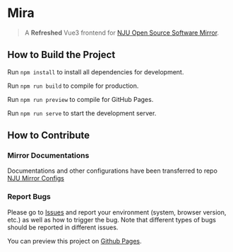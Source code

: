 # Mira

> A **Refreshed** Vue3 frontend for [NJU Open Source Software Mirror](https://mirrors.nju.edu.cn/).

## How to Build the Project

Run `npm install` to install all dependencies for development.

Run `npm run build` to compile for production.

Run `npm run preview` to compile for GitHub Pages.

Run `npm run serve` to start the development server.

## How to Contribute

### Mirror Documentations

Documentations and other configurations have been transferred to repo [NJU Mirror Configs](`https://git.nju.edu.cn/nju-lug/NJU-Mirror-Configs`)

### Report Bugs

Please go to [Issues](https://github.com/iori2333/Mira/issues) and report your environment (system,
browser version, etc.) as well as how to trigger the bug. Note that different types of bugs should be reported in
different issues.

You can preview this project on [Github Pages](https://iori2333.github.io/Mira/).
